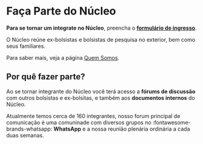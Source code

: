 # Faça Parte do Núcleo

**Para se tornar um integrate no Núcleo**, preencha o **[formulário de ingresso](https://docs.google.com/forms/d/e/1FAIpQLScvwV33FH3Mw1j3mORW5gM0oFghLYbaTbsg1yakV_X15VjRSA/viewform)**.

O Núcleo reúne ex-bolsistas e bolsistas de pesquisa no exterior, bem como seus familiares.

Para saber mais, veja a página [Quem Somos](index.md).

## Por quê fazer parte?

Ao se tornar integrante do Núcleo você terá acesso a **fórums de discussão** com outros bolsistas e ex-bolsitas, e também aos **documentos internos** do Núcleo. 

Atualmente temos cerca de 160 integrantes, nosso forum principal de comunicação é uma comuninade com diversos grupos no :fontawesome-brands-whatsapp: **WhatsApp** e a nossa reunião plenária ordinária a cada duas semanas.